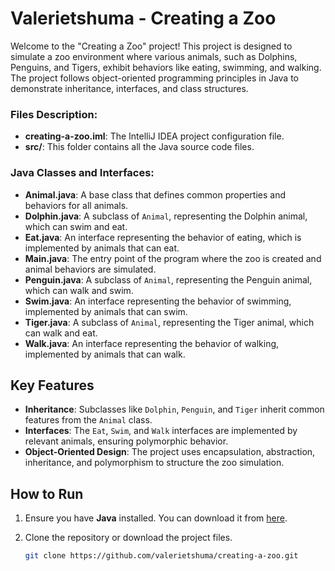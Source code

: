 # Valerietshuma - Creating a Zoo

Welcome to the "Creating a Zoo" project! This project is designed to simulate a zoo environment where various animals, such as Dolphins, Penguins, and Tigers, exhibit behaviors like eating, swimming, and walking. The project follows object-oriented programming principles in Java to demonstrate inheritance, interfaces, and class structures.


### Files Description:

- **creating-a-zoo.iml**: The IntelliJ IDEA project configuration file.
- **src/**: This folder contains all the Java source code files.

### Java Classes and Interfaces:

- **Animal.java**: A base class that defines common properties and behaviors for all animals.
- **Dolphin.java**: A subclass of `Animal`, representing the Dolphin animal, which can swim and eat.
- **Eat.java**: An interface representing the behavior of eating, which is implemented by animals that can eat.
- **Main.java**: The entry point of the program where the zoo is created and animal behaviors are simulated.
- **Penguin.java**: A subclass of `Animal`, representing the Penguin animal, which can walk and swim.
- **Swim.java**: An interface representing the behavior of swimming, implemented by animals that can swim.
- **Tiger.java**: A subclass of `Animal`, representing the Tiger animal, which can walk and eat.
- **Walk.java**: An interface representing the behavior of walking, implemented by animals that can walk.

## Key Features

- **Inheritance**: Subclasses like `Dolphin`, `Penguin`, and `Tiger` inherit common features from the `Animal` class.
- **Interfaces**: The `Eat`, `Swim`, and `Walk` interfaces are implemented by relevant animals, ensuring polymorphic behavior.
- **Object-Oriented Design**: The project uses encapsulation, abstraction, inheritance, and polymorphism to structure the zoo simulation.

## How to Run

1. Ensure you have **Java** installed. You can download it from [here](https://www.oracle.com/java/technologies/javase-jdk11-downloads.html).

2. Clone the repository or download the project files.

   ```bash
   git clone https://github.com/valerietshuma/creating-a-zoo.git



